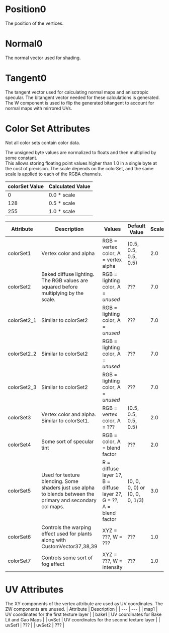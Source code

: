 # Position0
The position of the vertices.

# Normal0
The normal vector used for shading.  

# Tangent0
The tangent vector used for calculating normal maps and anisotropic specular. The bitangent vector needed for these calculations is generated.
The W component is used to flip the generated bitangent to account for normal maps with mirrored UVs. 

# Color Set Attributes
Not all color sets contain color data. 

The unsigned byte values are normalized to floats and then multiplied by some constant.  
This allows storing floating point values higher than 1.0 in a single byte at the cost of precision. 
The scale depends on the colorSet, and the same scale is applied to each of the RGBA channels.

| colorSet Value | Calculated Value | 
| --- | --- |
| 0 | 0.0 * scale |
| 128 | 0.5 * scale |
| 255 | 1.0 * scale | 

| Attribute | Description | Values | Default Value | Scale |
| --- | --- | --- | --- | --- |
| colorSet1 | Vertex color and alpha | RGB = vertex color, A = vertex alpha | (0.5, 0.5, 0.5, 0.5) | 2.0 | 
| colorSet2 | Baked diffuse lighting. The RGB values are squared before multiplying by the scale. | RGB = lighting color, A = *unused* | ??? | 7.0 
| colorSet2_1 | Similar to colorSet2 | RGB = lighting color, A = *unused* | ??? | 7.0 |
| colorSet2_2 | Similar to colorSet2 | RGB = lighting color, A = *unused* | ??? | 7.0 |
| colorSet2_3 | Similar to colorSet2 | RGB = lighting color, A = *unused* | ??? | 7.0 |
| colorSet3 | Vertex color and alpha. Similar to colorSet1. | RGB = vertex color, A = ??? | (0.5, 0.5, 0.5, 0.5) | 2.0 | 
| colorSet4 | Some sort of specular tint | RGB = color, A = blend factor | ??? | 2.0 |
| colorSet5 | Used for texture blending. Some shaders just use alpha to blends between the primary and secondary col maps.  | R = diffuse layer 1?, B = diffuse layer 2?, G = ??, A = blend factor | (0, 0, 0, 0) or (0, 0, 0, 1/3) |  3.0 | 
| colorSet6 | Controls the warping effect used for plants along with CustomVector37,38,39 | XYZ = ???, W = ??? | ??? | 1.0 |
| colorSet7 | Controls some sort of fog effect | XYZ = ???, W = intensity | ??? |  1.0 | 

# UV Attributes
The XY components of the vertex attribute are used as UV coordinates. The ZW components are unused. 
| Attribute | Description |
| --- | --- |
| map1 | UV coordinates for the first texture layer |
| bake1 | UV coordinates for Bake Lit and Gao Maps | 
| uvSet | UV coordinates for the second texture layer | 
| uvSet1 | ??? |
| uvSet2 | ??? |
